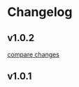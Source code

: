 # Changelog


## v1.0.2

[compare changes](https://github.com/deniskropp/nuxt-kick-it/compare/v1.0.1...v1.0.2)

## v1.0.1

